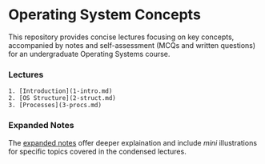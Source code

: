 # Operating System Concepts
This repository provides concise lectures focusing on key concepts, accompanied by notes and self-assessment (MCQs and written questions) for an undergraduate Operating Systems course.

### Lectures
    1. [Introduction](1-intro.md)
    2. [OS Structure](2-struct.md)
    3. [Processes](3-procs.md)

### Expanded Notes
The [expanded notes](./expanded-notes) offer deeper explaination and include *mini* illustrations for specific topics covered in the condensed lectures.
